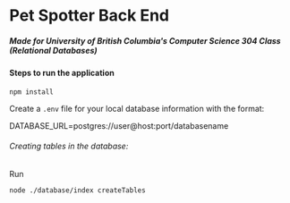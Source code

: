 # Pet Spotter Back End

##### Made for University of British Columbia's Computer Science 304 Class (Relational Databases)

#### Steps to run the application

`npm install`

Create a `.env` file for your local database information with the format:

DATABASE_URL=postgres://user@host:port/databasename

###### Creating tables in the database:

Run

`node ./database/index createTables`
